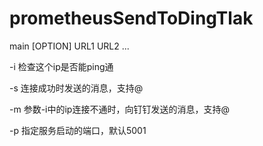
# prometheusSendToDingTlak
main [OPTION] URL1 URL2 ...


  -i 检查这个ip是否能ping通
  
  
  -s 连接成功时发送的消息，支持@
  
  
  -m 参数-i中的ip连接不通时，向钉钉发送的消息，支持@
  
  
  -p 指定服务启动的端口，默认5001
